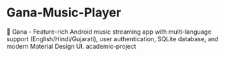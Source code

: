 # Gana-Music-Player
🎵 Gana - Feature-rich Android music streaming app with multi-language support (English/Hindi/Gujarati), user authentication, SQLite database, and modern Material Design UI.  academic-project
